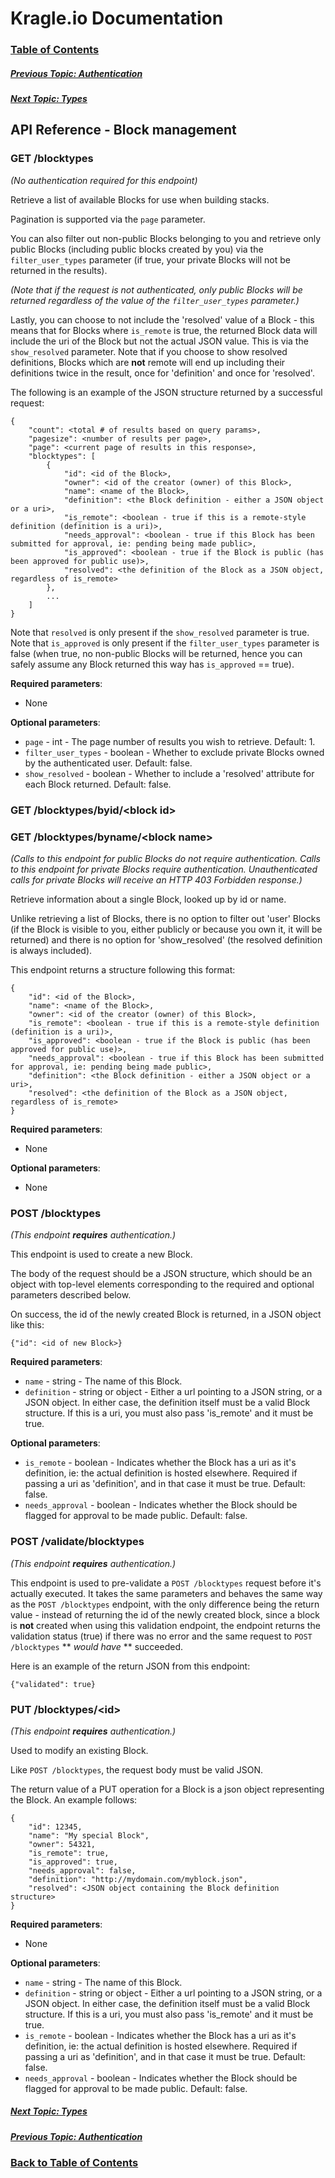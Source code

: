 # Kragle.io Documentation

### [Table of Contents](../README.md)

##### [Previous Topic: Authentication](./Authentication.md)

##### [Next Topic: Types](./Types.md)

## API Reference - Block management

### GET /blocktypes

_(No authentication required for this endpoint)_

Retrieve a list of available Blocks for use when building stacks.

Pagination is supported via the `page` parameter.

You can also filter out non-public Blocks belonging to you and retrieve only public Blocks (including public blocks created by you) via the `filter_user_types` parameter (if true, your private Blocks will not be returned in the results).

_(Note that if the request is not authenticated, only public Blocks will be returned regardless of the value of the `filter_user_types` parameter.)_

Lastly, you can choose to not include the 'resolved' value of a Block - this means that for Blocks where `is_remote` is true, the returned Block data will include the uri of the Block but not the actual JSON value. This is via the `show_resolved` parameter. Note that if you choose to show resolved definitions, Blocks which are **not** remote will end up including their definitions twice in the result, once for 'definition' and once for 'resolved'.

The following is an example of the JSON structure returned by a successful request:
```
{
    "count": <total # of results based on query params>,
    "pagesize": <number of results per page>,
    "page": <current page of results in this response>,
    "blocktypes": [
        {
            "id": <id of the Block>,
            "owner": <id of the creator (owner) of this Block>,
            "name": <name of the Block>,
            "definition": <the Block definition - either a JSON object or a uri>,
            "is_remote": <boolean - true if this is a remote-style definition (definition is a uri)>,
            "needs_approval": <boolean - true if this Block has been submitted for approval, ie: pending being made public>,
            "is_approved": <boolean - true if the Block is public (has been approved for public use)>,
            "resolved": <the definition of the Block as a JSON object, regardless of is_remote>
        },
        ...
    ]
}
```

Note that `resolved` is only present if the `show_resolved` parameter is true.
Note that `is_approved` is only present if the `filter_user_types` parameter is false (when true, no non-public Blocks will be returned, hence you can safely assume any Block returned this way has `is_approved` == true).

**Required parameters**:
  - None

**Optional parameters**:
  - `page` - int - The page number of results you wish to retrieve. Default: 1.
  - `filter_user_types` - boolean - Whether to exclude private Blocks owned by the authenticated user. Default: false.
  - `show_resolved` - boolean - Whether to include a 'resolved' attribute for each Block returned. Default: false.

### GET /blocktypes/byid/\<block id>
### GET /blocktypes/byname/\<block name>

_(Calls to this endpoint for public Blocks do not require authentication. Calls to this endpoint for private Blocks require authentication. Unauthenticated calls for private Blocks will receive an HTTP 403 Forbidden response.)_

Retrieve information about a single Block, looked up by id or name.

Unlike retrieving a list of Blocks, there is no option to filter out 'user' Blocks (if the Block is visible to you, either publicly or because you own it, it will be returned) and there is no option for 'show_resolved' (the resolved definition is always included).

This endpoint returns a structure following this format:
```
{
    "id": <id of the Block>,
    "name": <name of the Block>,
    "owner": <id of the creator (owner) of this Block>,
    "is_remote": <boolean - true if this is a remote-style definition (definition is a uri)>,
    "is_approved": <boolean - true if the Block is public (has been approved for public use)>,
    "needs_approval": <boolean - true if this Block has been submitted for approval, ie: pending being made public>,
    "definition": <the Block definition - either a JSON object or a uri>,
    "resolved": <the definition of the Block as a JSON object, regardless of is_remote>
}
```

**Required  parameters**:
  - None

**Optional parameters**:
  - None

### POST /blocktypes

_(This endpoint **requires** authentication.)_

This endpoint is used to create a new Block.

The body of the request should be a JSON structure, which should be an object with top-level elements corresponding to the required and optional parameters described below.

On success, the id of the newly created Block is returned, in a JSON object like this:
```
{"id": <id of new Block>}
```

**Required parameters**:
  - `name` - string - The name of this Block.
  - `definition` - string or object - Either a url pointing to a JSON string, or a JSON object. In either case, the definition itself must be a valid Block structure. If this is a uri, you must also pass 'is_remote' and it must be true.

**Optional parameters**:
  - `is_remote` - boolean - Indicates whether the Block has a uri as it's definition, ie: the actual definition is hosted elsewhere. Required if passing a uri as 'definition', and in that case it must be true. Default: false.
  - `needs_approval` - boolean - Indicates whether the Block should be flagged for approval to be made public. Default: false.

### POST /validate/blocktypes

_(This endpoint **requires** authentication.)_

This endpoint is used to pre-validate a `POST /blocktypes` request before it's actually executed. It takes the same parameters and behaves the same way as the `POST /blocktypes` endpoint, with the only difference being the return value - instead of returning the id of the newly created block, since a block is **not** created when using this validation endpoint, the endpoint returns the validation status (true) if there was no error and the same request to `POST /blocktypes` ** _would have_ ** succeeded.

Here is an example of the return JSON from this endpoint:
```
{"validated": true}
```

### PUT /blocktypes/\<id>

_(This endpoint **requires** authentication.)_

Used to modify an existing Block.

Like `POST /blocktypes`, the request body must be valid JSON.

The return value of a PUT operation for a Block is a json object representing the Block. An example follows:
```
{
    "id": 12345,
    "name": "My special Block",
    "owner": 54321,
    "is_remote": true,
    "is_approved": true,
    "needs_approval": false,
    "definition": "http://mydomain.com/myblock.json",
    "resolved": <JSON object containing the Block definition structure>
}
```

**Required parameters**:
  - None

**Optional parameters**:
  - `name` - string - The name of this Block.
  - `definition` - string or object - Either a url pointing to a JSON string, or a JSON object. In either case, the definition itself must be a valid Block structure. If this is a uri, you must also pass 'is_remote' and it must be true.
  - `is_remote` - boolean - Indicates whether the Block has a uri as it's definition, ie: the actual definition is hosted elsewhere. Required if passing a uri as 'definition', and in that case it must be true. Default: false.
  - `needs_approval` - boolean - Indicates whether the Block should be flagged for approval to be made public. Default: false.

##### [Next Topic: Types](./Types.md)

##### [Previous Topic: Authentication](./Authentication.md)

### [Back to Table of Contents](../README.md)

